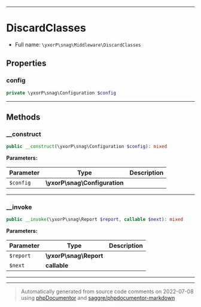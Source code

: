 ***

# DiscardClasses





* Full name: `\yxorP\snag\Middleware\DiscardClasses`



## Properties


### config



```php
private \yxorP\snag\Configuration $config
```






***

## Methods


### __construct



```php
public __construct(\yxorP\snag\Configuration $config): mixed
```








**Parameters:**

| Parameter | Type | Description |
|-----------|------|-------------|
| `$config` | **\yxorP\snag\Configuration** |  |




***

### __invoke



```php
public __invoke(\yxorP\snag\Report $report, callable $next): mixed
```








**Parameters:**

| Parameter | Type | Description |
|-----------|------|-------------|
| `$report` | **\yxorP\snag\Report** |  |
| `$next` | **callable** |  |




***


***
> Automatically generated from source code comments on 2022-07-08 using [phpDocumentor](http://www.phpdoc.org/) and [saggre/phpdocumentor-markdown](https://github.com/Saggre/phpDocumentor-markdown)
